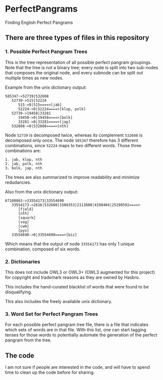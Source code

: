 # PerfectPangrams
Finding English Perfect Pangrams

## There are three types of files in this repository

### 1. Possible Perfect Pangram Trees

This is the tree representation of all possible perfect pangram groupings. Note that the tree is not a binary tree; every node is split into two sub-nodes that composes the original node, and every subnode can be split out multiple times as new nodes.

Example from the unix dictionary output:

```
585347->52739|532608
   52739->515|52224
      515->0|515====>[jab]
      52224->0|52224====>[klop, polk]
   52739->19458|33281
      19458->0|19458====>[bolk]
      33281->0|33281====>[jap]
   532608->0|532608====>[nth]
```

Node ```52739``` is decomposed twice, whereas its complement ```532608``` is decomposed only once. The node ```585347``` therefore has 3 different combinations, since ```52224``` maps to two different words. Those three combinations are:

```
1. jab, klop, nth
2. jab, polk, nth
3. bolk, jap, nth
```

The trees are also summarized to improve readability and minimize redudancies.

Also from the unix dictionary output:
```
67108863->33554173|33554690
   33554173->2616|532608|1508353|2113600|4198404|25198592====>
      [fjeld]
      [nth]
      [squark]
      [vog]
      [cwm]
      [pyx]
   33554690->0|33554690====>[biz]
```

Which means that the output of node ```33554173``` has only 1 unique combination, composed of six words.

### 2. Dictionaries

This does not include OWL3 or OWL3+ (OWL3 augmented for this project) for copyright and trademark reasons as they are owned by Hasbro.

This includes the hand-curated blacklist of words that were found to be disqualifying.

This also includes the freely available unix dictionary.

### 3. Word Set for Perfect Pangram Trees

For each possible perfect pangram tree file, there is a file that indicates which sets of words are in that file. With this list, one can start tagging tenses for those words to potentially automate the generation of the perfect pangram from the tree.

## The code

I am not sure if people are interested in the code, and will have to spend time to clean up the code before for sharing.